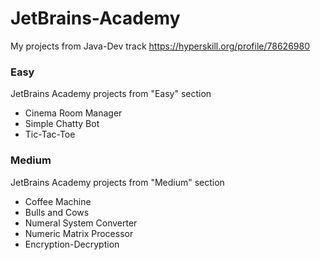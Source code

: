 # JetBrains-Academy
My projects from Java-Dev track
https://hyperskill.org/profile/78626980

### Easy
JetBrains Academy projects from "Easy" section

* Cinema Room Manager
* Simple Chatty Bot
* Tic-Tac-Toe

### Medium
JetBrains Academy projects from "Medium" section

* Coffee Machine
* Bulls and Cows
* Numeral System Converter
* Numeric Matrix Processor
* Encryption-Decryption
